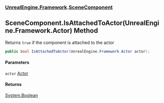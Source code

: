 ### [UnrealEngine.Framework](./UnrealEngine-Framework.md 'UnrealEngine.Framework').[SceneComponent](./UnrealEngine-Framework-SceneComponent.md 'UnrealEngine.Framework.SceneComponent')
## SceneComponent.IsAttachedToActor(UnrealEngine.Framework.Actor) Method
Returns `true` if the component is attached to the actor  
```csharp
public bool IsAttachedToActor(UnrealEngine.Framework.Actor actor);
```
#### Parameters
<a name='UnrealEngine-Framework-SceneComponent-IsAttachedToActor(UnrealEngine-Framework-Actor)-actor'></a>
`actor` [Actor](./UnrealEngine-Framework-Actor.md 'UnrealEngine.Framework.Actor')  
  
#### Returns
[System.Boolean](https://docs.microsoft.com/en-us/dotnet/api/System.Boolean 'System.Boolean')  
